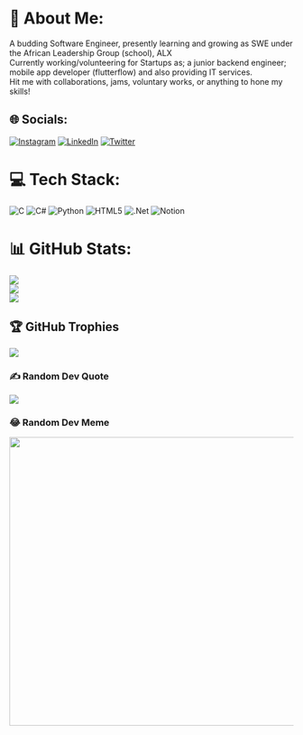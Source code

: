 # 💫 About Me:
A budding Software Engineer, presently learning and growing as SWE under the African Leadership Group (school), ALX<br>Currently working/volunteering for Startups as; a junior backend engineer; mobile app developer (flutterflow) and also providing IT services.<br>Hit me with collaborations, jams, voluntary works, or anything to hone my skills!


## 🌐 Socials:
[![Instagram](https://img.shields.io/badge/Instagram-%23E4405F.svg?logo=Instagram&logoColor=white)](https://instagram.com/GriffGraff.dev) [![LinkedIn](https://img.shields.io/badge/LinkedIn-%230077B5.svg?logo=linkedin&logoColor=white)](https://linkedin.com/in/AbdulbaqiBolaji) [![Twitter](https://img.shields.io/badge/Twitter-%231DA1F2.svg?logo=Twitter&logoColor=white)](https://twitter.com/iGaffar) 

# 💻 Tech Stack:
![C](https://img.shields.io/badge/c-%2300599C.svg?style=for-the-badge&logo=c&logoColor=white) ![C#](https://img.shields.io/badge/c%23-%23239120.svg?style=for-the-badge&logo=c-sharp&logoColor=white) ![Python](https://img.shields.io/badge/python-3670A0?style=for-the-badge&logo=python&logoColor=ffdd54) ![HTML5](https://img.shields.io/badge/html5-%23E34F26.svg?style=for-the-badge&logo=html5&logoColor=white) ![.Net](https://img.shields.io/badge/.NET-5C2D91?style=for-the-badge&logo=.net&logoColor=white) ![Notion](https://img.shields.io/badge/Notion-%23000000.svg?style=for-the-badge&logo=notion&logoColor=white)
# 📊 GitHub Stats:
![](https://github-readme-stats.vercel.app/api?username=GriffGaff&theme=blueberry&hide_border=false&include_all_commits=false&count_private=false)<br/>
![](https://github-readme-streak-stats.herokuapp.com/?user=GriffGaff&theme=blueberry&hide_border=false)<br/>
![](https://github-readme-stats.vercel.app/api/top-langs/?username=GriffGaff&theme=blueberry&hide_border=false&include_all_commits=false&count_private=false&layout=compact)

## 🏆 GitHub Trophies
![](https://github-profile-trophy.vercel.app/?username=GriffGaff&theme=radical&no-frame=true&no-bg=false&margin-w=4)

### ✍️ Random Dev Quote
![](https://quotes-github-readme.vercel.app/api?type=horizontal&theme=radical)

### 😂 Random Dev Meme
<img src="https://random-memer.herokuapp.com/" width="512px"/>

<!-- Proudly created with GPRM ( https://gprm.itsvg.in ) -->
 

<!---
GaffXXX/GaffXXX is a ✨ special ✨ repository because its `README.md` (this file) appears on your GitHub profile.
You can click the Preview link to take a look at your changes.
--->
